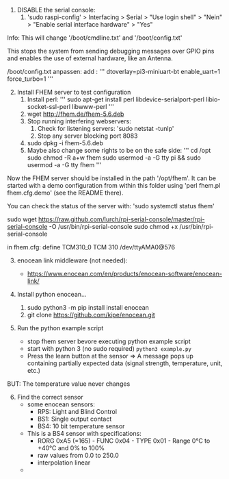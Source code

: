 

1. DISABLE the serial console:
   1. 'sudo raspi-config' > Interfacing > Serial > "Use login shell" > "Nein" > "Enable serial interface hardware" > "Yes"

Info: This will change '/boot/cmdline.txt' and '/boot/config.txt'

This stops the system from sending debugging messages over GPIO pins and enables the use of external hardware, like an Antenna.

/boot/config.txt anpassen:
   add :
   '''
   dtoverlay=pi3-miniuart-bt
   enable_uart=1
   force_turbo=1
   '''

2. Install FHEM server to test configuration
   1. Install perl: 
   '''
    sudo apt-get install perl libdevice-serialport-perl libio-socket-ssl-perl libwww-perl
   '''
   1. wget http://fhem.de/fhem-5.6.deb
   2. Stop running interfering webservers:
      1. Check for listening servers: 'sudo netstat -tunlp'
      2. Stop any server blocking port 8083
   3. sudo dpkg -i fhem-5.6.deb
   4. Maybe also change some rights to be on the safe side:
   '''
   cd /opt
   sudo chmod -R a+w fhem
   sudo usermod -a -G tty pi && sudo usermod -a -G tty fhem
   '''

Now the FHEM server should be installed in the path '/opt/fhem'. It can be started with a demo configuration from within this folder using 'perl fhem.pl fhem.cfg.demo' (see the README there).

You can check the status of the server with: 'sudo systemctl status fhem'


sudo wget https://raw.github.com/lurch/rpi-serial-console/master/rpi-serial-console -O /usr/bin/rpi-serial-console 
sudo chmod +x /usr/bin/rpi-serial-console

in fhem.cfg:
define TCM310_0 TCM 310 /dev/ttyAMA0@576

3. enocean link middleware (not needed):
   * https://www.enocean.com/en/products/enocean-software/enocean-link/

4. Install python enocean...
    1. sudo python3 -m pip install install enocean
    2. git clone https://github.com/kipe/enocean.git


5. Run the python example script
   * stop fhem server bevore executing python example script
   * start with python 3 (no sudo required) `python3 example.py`
   * Press the learn button at the sensor => A message pops up containing partially expected data (signal strength, temperature, unit, etc.)

BUT: The temperature value never changes

6. Find the correct sensor
   * some enocean sensors:
     * RPS: Light and Blind Control
     * BS1: Single output contact
     * BS4: 10 bit temperature sensor
   * This is a BS4 sensor with specifications:
     * RORG 0xA5 (=165) - FUNC 0x04 - TYPE 0x01 - Range 0°C to +40°C and 0% to 100%
     * raw values from 0.0 to 250.0
     * interpolation linear
   * 
